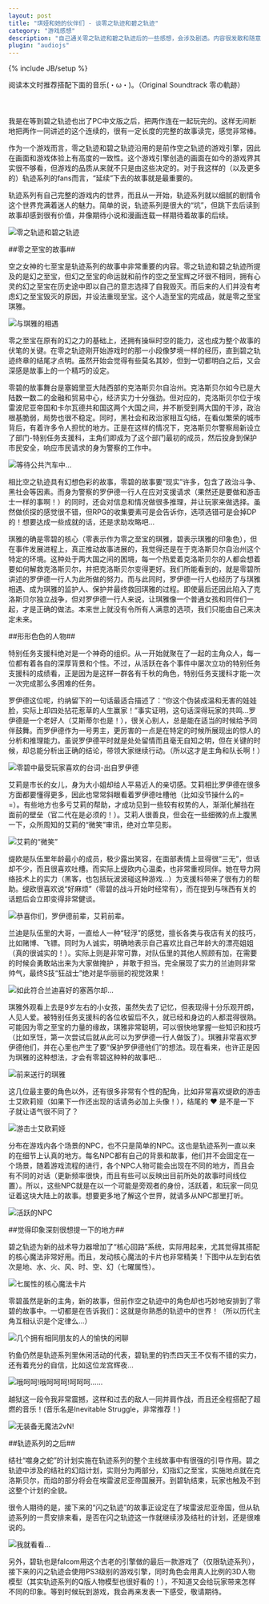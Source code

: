 ```yaml
---
layout: post
title: "琪娅和她的伙伴们 - 谈零之轨迹和碧之轨迹"
category: "游戏感想"
description: "自己通关零之轨迹和碧之轨迹后的一些感想，会涉及剧透。内容很发散和随意，适宜回顾或了解轨迹系列，欢迎阅读和分享。"
plugin: "audiojs"
---
```

{% include JB/setup %}

阅读本文时推荐搭配下面的音乐(・ω・)。（Original Soundtrack 零の軌跡）

<div class="post_display" style="height:24px;">
    <audio src="http://Boplink.tk/?shareid=657964533&uk=4230941808.mp3" preload="auto" loop></audio>
</div>

我是在等到碧之轨迹也出了PC中文版之后，把两作连在一起玩完的。这样无间断地把两作一同讲述的这个连续的，很有一定长度的完整的故事读完，感觉非常棒。

作为一个游戏而言，零之轨迹和碧之轨迹沿用的是前作空之轨迹的游戏引擎，因此在画面和游戏体验上有高度的一致性。这个游戏引擎创造的画面在如今的游戏界其实很不够看，但游戏的品质从来就不只是由这些决定的。对于我这样的（以及更多的）轨迹系列的fans而言，“延续”下去的故事就是最重要的。

轨迹系列有自己完整的游戏内的世界，而且从一开始，轨迹系列就以细腻的剧情令这个世界充满着迷人的魅力。简单的说，轨迹系列是很大的“坑”，但跳下去后读到故事却感到很有价值，并像期待小说和漫画连载一样期待着故事的后续。

![零之轨迹和碧之轨迹][img_kiseki_logos]

##零之至宝的故事##

空之女神的七至宝是轨迹系列的故事中非常重要的内容。零之轨迹和碧之轨迹所提及的是幻之至宝，但幻之至宝的命运就和前作的空之至宝辉之环很不相同，拥有心灵的幻之至宝在历史途中即以自己的意志选择了自我毁灭。而后来的人们并没有考虑幻之至宝毁灭的原因，并设法重现至宝。这个人造至宝的完成品，就是零之至宝琪雅。

![与琪雅的相遇][img_kea_meet]

零之至宝在原有的幻之力的基础上，还拥有操纵时空的能力，这也成为整个故事的伏笔的关键。在零之轨迹刚开始游戏时的那一小段像梦境一样的经历，直到碧之轨迹终章的结尾才点明。虽然开始会觉得有些莫名其妙，但到一切都明白之后，又会深感是故事上的一个精巧的设定。

零碧的故事舞台是塞姆里亚大陆西部的克洛斯贝尔自治州。克洛斯贝尔如今已是大陆数一数二的金融和贸易中心，经济实力十分强劲。但对应的，克洛斯贝尔位于埃雷波尼亚帝国和卡尔瓦德共和国这两个大国之间，并不断受到两大国的干涉，政治根基脆弱，局势也很不稳定。同时，黑社会和政治家相互勾结，在看似繁荣的城市背后，有着许多令人担忧的地方。正是在这样的情况下，克洛斯贝尔警察局新设立了部门-特别任务支援科，主角们即成为了这个部门最初的成员，然后投身到保护市民安全，响应市民请求的身为警察的工作中。

![等待公共汽车中...][img_bus_waiting]

相比空之轨迹具有幻想色彩的故事，零碧的故事要“现实”许多，包含了政治斗争、黑社会等因素。而身为警察的罗伊德一行人在应对支援请求（果然还是要做和游击士一样的事啊！）的同时，还会对信息和情况做很多推理，并让玩家来做选择。虽然做侦探的感觉很不错，但RPG的收集要素可是会告诉你，选项选错可是会掉DP的！想要达成一些成就的话，还是求助攻略吧...

琪雅的确是零碧的核心（零表示作为零之至宝的琪雅，碧表示琪雅的印象色），但在事件发展进程上，真正推动故事进展的，我觉得还是在于克洛斯贝尔自治州这个特定的环境。这种处于两大国之间的困境，每一个热爱着克洛斯贝尔的人都会想着要如何解救克洛斯贝尔，并把克洛斯贝尔变得更好。我们所能看到的，就是零碧所讲述的罗伊德一行人为此所做的努力。而与此同时，罗伊德一行人也经历了与琪雅相遇、成为琪雅的监护人、保护并最终救回琪雅的过程。即使最后还因此陷入了克洛斯贝尔独立战争，但对罗伊德一行人来说，让琪雅像一个普通女孩和同伴们一起，才是正确的做法。本来世上就没有令所有人满意的选项，我们只能由自己来决定未来。

##形形色色的人物##

特别任务支援科绝对是一个神奇的组织。从一开始就聚在了一起的主角众人，每一位都有着各自的深厚背景和个性。不过，从活跃在各个事件中屡次立功的特别任务支援科的成绩看，正是因为是这样一群各有千秋的角色，特别任务支援科才能一次一次完成那么多困难的任务。

罗伊德这位呢，约纳留下的一句话最适合描述了：“你这个伪装成温和无害的娃娃脸，实际上却四处拈花惹草的人生赢家！”事实证明，这句话深得玩家的共鸣...罗伊德是一个老好人（艾斯蒂尔也是！），很关心别人，总是能在适当的时候给予同伴鼓舞。而罗伊德作为一号男主，更厉害的一点是在特定的时候所展现出的惊人的分析和推理能力。虽说罗伊德平时就是处处留情而且毫无自知之明，但在关键的时候，却总能分析出正确的结论，带领大家继续行动。（所以这才是主角和队长啊！）

![零碧中最受玩家喜欢的台词-出自罗伊德][img_lloyd_impression]

艾莉是市长的女儿，身为大小姐却给人平易近人的亲切感。艾莉相比罗伊德在很多方面都要懂得更多，因此也常常斜眼看着罗伊德吐槽他（比如没节操什么的= =）。有些地方也多亏艾莉的帮助，才成功见到一些较有权势的人，渐渐化解挡在面前的壁垒（官二代在是必须的！）。艾莉人很善良，但会在一些细微的点上腹黑一下，众所周知的艾莉的“微笑”审讯，绝对立竿见影。

![艾莉的“微笑”][img_elie_impression]

缇欧是队伍里年龄最小的成员，极少露出笑容，在面部表情上显得很“三无”，但话却不少，而且很喜欢吐槽。而实际上缇欧内心温柔，也非常重视同伴。她在导力网络技术上的实力（黑客，也包括玩波波碰这种游戏...）为支援科带来了很有力的帮助。缇欧很喜欢说“好麻烦”（零碧的战斗开始时经常有），而在提到与咪西有关的话题后会立即变得非常健谈。

![恭喜你们，罗伊德前辈，艾莉前辈。][img_tio_impression]

兰迪是队伍里的大哥，一直给人一种“轻浮”的感觉，擅长各类与夜店有关的技巧，比如赌博、飞镖。同时为人诚实，明确地表示自己喜欢比自己年龄大的漂亮姐姐（真的很诚实的！）。实际上则是非常可靠，对队伍里的其他人照顾有加，在需要的时候会勇敢站出来为大家做掩护
，并敢于担当。完全展现了实力的兰迪则非常帅气，最终S技“狂战士”绝对是华丽丽的视觉效果！

![如此符合兰迪喜好的塞茜尔却...][img_randy_impression]

琪雅外观看上去是9岁左右的小女孩，虽然失去了记忆，但表现得十分乐观开朗，人见人爱。被特别任务支援科的各位收留后不久，就已经和身边的人都混得很熟。可能因为零之至宝的力量的缘故，琪雅非常聪明，可以很快地掌握一些知识和技巧（比如烹饪，第一次尝试后就从此可以为罗伊德一行人做饭了）。琪雅非常喜欢罗伊德他们，并在心里也产生了要“保护罗伊德他们”的想法。现在看来，也许正是因为琪雅的这种想法，才会有零碧这种种的故事吧...

![前来送行的琪雅][img_kea_impression]

这几位最主要的角色以外，还有很多非常有个性的配角，比如非常喜欢缇欧的游击士艾欧莉娅（如果下一作还出现的话请务必加上头像！），结尾的 ❤ 是不是一下子就让语气很不同了？

![游击士艾欧莉娅][img_others_impression_1]

分布在游戏内各个场景的NPC，也不只是简单的NPC。这也是轨迹系列一直以来的在细节上认真的地方。每名NPC都有自己的背景和故事，他们并不会固定在一个场景，随着游戏流程的进行，各个NPC人物可能会出现在不同的地方，而且会有不同的对话（更新频率很快，而且有些可以反映出目前所处的故事时间线位置）。所以，这些NPC就是在以一个可能是旁观者的身份，活跃着，和玩家一同见证着这块大陆上的故事。想要更多地了解这个世界，就请多从NPC那里打听。

![活跃的NPC][img_others_impression_2]

##觉得印象深刻很想提一下的地方##

碧之轨迹为新的战术导力器增加了“核心回路”系统，实际用起来，尤其觉得其搭配的核心魔法非常好用。而且，发动核心魔法的卡片也非常精美！下图中从左到右依次是地、水、火、风、时、空、幻（七曜属性）。

![七属性的核心魔法卡片][img_seven_cards]

零碧虽然是新的主角，新的故事，但前作空之轨迹中的角色却也巧妙地安排到了零碧的故事中。一切都是在告诉我们：这就是你熟悉的轨迹中的世界！（所以历代主角互相认识是个定律么...）

![几个拥有相同朋友的人的愉快的闲聊][img_familiar_friends]

钓鱼仍然是轨迹系列里休闲活动的代表，碧轨里的钓杰四天王不仅有不错的实力，还有着充分的自信，比如这位龙宫辉夜...

![哦呵呵!哦呵呵呵!呵呵呵……][img_fishing_special]

越狱这一段令我非常震撼，这样和过去的敌人一同并肩作战，而且还全程搭配了超燃的音乐！(音乐名是Inevitable Struggle，非常推荐！)

![无装备无魔法2vN!][img_prison_break]

##轨迹系列的之后##

结社“噬身之蛇”的计划实施在轨迹系列的整个主线故事中有很强的引导作用。碧之轨迹中涉及的结社的幻焰计划，实则分为两部分，幻指幻之至宝，实施地点就在克洛斯贝尔，而焰的部分将会在埃雷波尼亚帝国展开。到碧轨结束，玩家也触及不到这整个计划的全貌。

很令人期待的是，接下来的“闪之轨迹”的故事正设定在了埃雷波尼亚帝国，但从轨迹系列的一贯安排来看，是否在闪之轨迹这一作就继续涉及结社的计划，还是很难说的。

![我就看看...][img_tio_sd]

另外，碧轨也是falcom用这个古老的引擎做的最后一款游戏了（仅限轨迹系列），接下来的闪之轨迹会使用PS3级别的游戏引擎，同时角色会用真人比例的3D人物模型（其实轨迹系列的Q版人物模型也很好看的！），不知道又会给玩家带来怎样不同的印象。等到时候玩到游戏，我会再来发表一下感受，敬请期待。

[img_kiseki_logos]: {{POSTS_IMG_PATH}}/201306/kiseki_logos.jpg "零之轨迹和碧之轨迹"
[img_kea_meet]: {{POSTS_IMG_PATH}}/201306/kea_meet.jpg "与琪雅的相遇"
[img_bus_waiting]: {{POSTS_IMG_PATH}}/201306/bus_waiting.jpg "等待公共汽车中..."
[img_lloyd_impression]: {{POSTS_IMG_PATH}}/201306/lloyd_impression.jpg "零碧中最受玩家喜欢的台词-出自罗伊德"
[img_elie_impression]: {{POSTS_IMG_PATH}}/201306/elie_impression.jpg "艾莉的“微笑”"
[img_tio_impression]: {{POSTS_IMG_PATH}}/201306/tio_impression.jpg "恭喜你们，罗伊德前辈，艾莉前辈。"
[img_randy_impression]: {{POSTS_IMG_PATH}}/201306/randy_impression.jpg "如此符合兰迪喜好的塞茜尔却..."
[img_kea_impression]: {{POSTS_IMG_PATH}}/201306/kea_impression.jpg "前来送行的琪雅"
[img_others_impression_1]: {{POSTS_IMG_PATH}}/201306/others_impression_1.jpg "游击士艾欧莉娅"
[img_others_impression_2]: {{POSTS_IMG_PATH}}/201306/others_impression_2.jpg "活跃的NPC"
[img_seven_cards]: {{POSTS_IMG_PATH}}/201306/seven_cards.jpg "七属性的核心魔法卡片"
[img_familiar_friends]: {{POSTS_IMG_PATH}}/201306/familiar_friends.jpg "几个拥有相同朋友的人的愉快的闲聊"
[img_fishing_special]: {{POSTS_IMG_PATH}}/201306/fishing_special.jpg "哦呵呵!哦呵呵呵!呵呵呵……"
[img_prison_break]: {{POSTS_IMG_PATH}}/201306/prison_break.jpg "无装备无魔法2vN!"
[img_tio_sd]: {{POSTS_IMG_PATH}}/201306/tio_sd.jpg "我就看看..."